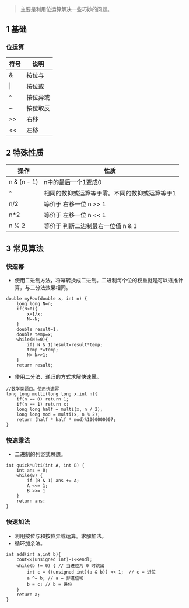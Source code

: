 > 主要是利用位运算解决一些巧妙的问题。

## 1 基础

### 位运算

符号|说明
|----|----|
& | 按位与
\| | 按位或
^ | 按位异或
\~ | 按位取反
\>\> | 右移
<< | 左移

## 2 特殊性质
操作 | 性质
|-----| -----|
n & (n - 1)  | n中的最后一个1变成0
^ | 相同的数抑或运算等于零。不同的数抑或运算等于1
n/2 | 等价于 右移一位 n >> 1
n*2 | 等价于 左移一位 n << 1
 n % 2 |等价于 判断二进制最右一位值 n \& 1


## 3 常见算法

### 快速幂
* 使用二进制方法，将幂转换成二进制。二进制每个位的权重就是可以递推计算，与二分法效果相同。

```
double myPow(double x, int n) {
    long long N=n;
    if(N<0){
        x=1/x;
        N=-N;
    }
    double result=1;
    double temp=x;
    while(N!=0){
        if( N & 1)result=result*temp;
        temp *=temp;
        N= N>>1;
    }
    return result;

```
* 使用二分法、递归的方式求解快速幂。
```
//数学类题目。使用快速幂
long long multi(long long x,int n){
    if(n == 0) return 1;
    if(n == 1) return x;
    long long half = multi(x, n / 2);
    long long mod = multi(x, n % 2);
    return (half * half * mod)%1000000007;
}
```

### 快速乘法

* 二进制的列竖式思想。
```
int quickMulti(int A, int B) {
    int ans = 0;
    while(B) {
        if (B & 1) ans += A;
        A <<= 1;
        B >>= 1
    }
    return ans;
}
```

### 快速加法

* 利用按位与和按位异或运算。求解加法。
* 循环加余法。
```
int add(int a,int b){
    cout<<(unsigned int)-1<<endl;
    while(b != 0) { // 当进位为 0 时跳出
        int c = ((unsigned int)(a & b)) << 1;  // c = 进位
        a ^= b; // a = 非进位和
        b = c; // b = 进位
    }
    return a;
}
```